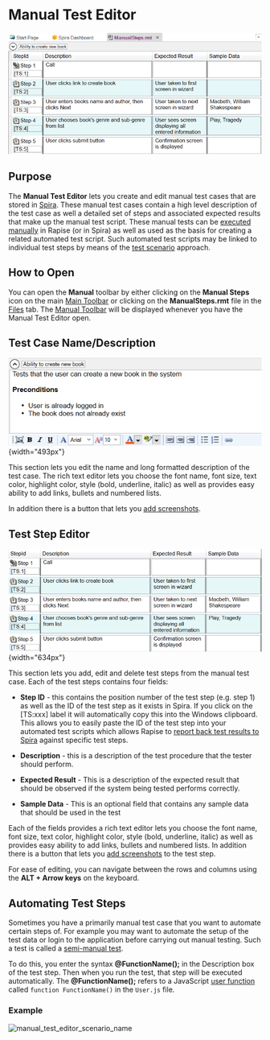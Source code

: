 # Manual Test Editor

![manual_test_editor](./img/manual_test_editor1.png)

## Purpose

The **Manual Test Editor** lets you create and edit manual test cases that are stored in [Spira](spiratest_integration.md). These manual test cases contain a high level description of the test case as well a detailed set of steps and associated expected results that make up the manual test script. These manual tests can be [executed manually](manual_playback.md) in Rapise (or in Spira) as well as used as the basis for creating a related automated test script. Such automated test scripts may be linked to individual test steps by means of the [test scenario](scenarios.md) approach.

## How to Open

You can open the **Manual** toolbar by either clicking on the **Manual Steps** icon on the main [Main Toolbar](menu_and_toolbars.md#main-toolbar) or clicking on the **ManualSteps.rmt** file in the [Files](test_files_dialog.md) tab. The [Manual Toolbar](menu_and_toolbars.md#manual-toolbar) will be displayed whenever you have the Manual Test Editor open.

## Test Case Name/Description

![manual_test_editor_test_case](./img/manual_test_editor2.png){width="493px"}

This section lets you edit the name and long formatted description of the test case. The rich text editor lets you choose the font name, font size, text color, highlight color, style (bold, underline, italic) as well as provides easy ability to add links, bullets and numbered lists.

In addition there is a button that lets you [add screenshots](image_capture.md).

## Test Step Editor

![manual_test_editor_test_steps](./img/manual_test_editor3.png){width="634px"}

This section lets you add, edit and delete test steps from the manual test case. Each of the test steps contains four fields:

* **Step ID** - this contains the position number of the test step (e.g. step 1) as well as the ID of the test step as it exists in Spira. If you click on the [TS:xxx] label it will automatically copy this into the Windows clipboard. This allows you to easily paste the ID of the test step into your automated test scripts which allows Rapise to [report back test results to Spira](spiratest_integration.md) against specific test steps.

* **Description** - this is a description of the test procedure that the tester should perform.

* **Expected Result** - This is a description of the expected result that should be observed if the system being tested performs correctly.

* **Sample Data** - This is an optional field that contains any sample data that should be used in the test

Each of the fields provides a rich text editor lets you choose the font name, font size, text color, highlight color, style (bold, underline, italic) as well as provides easy ability to add links, bullets and numbered lists. In addition there is a button that lets you [add screenshots](image_capture.md) to the test step.

For ease of editing, you can navigate between the rows and columns using the **ALT + Arrow keys** on the keyboard.

## Automating Test Steps

Sometimes you have a primarily manual test case that you want to automate certain steps of. For example you may want to automate the setup of the test data or login to the application before carrying out manual testing. Such a test is called a [semi-manual test](semi_manual_testing.md).

To do this, you enter the syntax **@FunctionName();** in the Description box of the test step. Then when you run the test, that step will be executed automatically. The **@FunctionName();** refers to a JavaScript [user function](defining_functions.md) called `function FunctionName()` in the `User.js` file.

### Example

![manual_test_editor_scenario_name](./img/manual_test_editor4.png)
